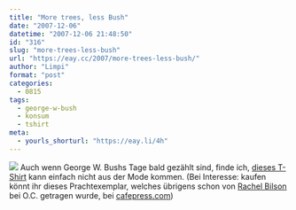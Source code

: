 ```yaml
---
title: "More trees, less Bush"
date: "2007-12-06"
datetime: "2007-12-06 21:48:50"
id: "316"
slug: "more-trees-less-bush"
url: "https://eay.cc/2007/more-trees-less-bush/"
author: "Limpi"
format: "post"
categories:
  - 0815
tags:
  - george-w-bush
  - konsum
  - tshirt
meta:
  - yourls_shorturl: "https://eay.li/4h"
---
```


![](/uploads/2007/moretreeslessbush.gif) Auch wenn George W. Bushs Tage bald gezählt sind, finde ich, [dieses T-Shirt](http://www.cafepress.com/politicalgetup.22482574) kann einfach nicht aus der Mode kommen. (Bei Interesse: kaufen könnt ihr dieses Prachtexemplar, welches übrigens schon von [Rachel Bilson](http://www.rachelstyle.org/) bei O.C. getragen wurde, bei [cafepress.com](http://www.cafepress.com))
